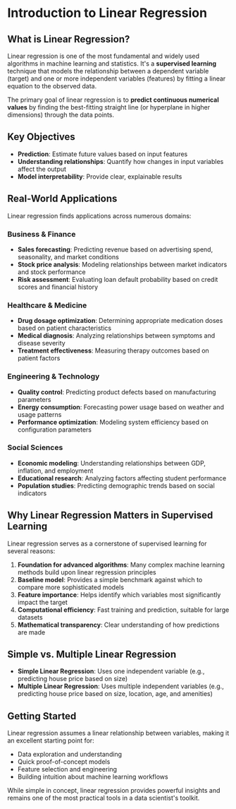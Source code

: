 # Introduction to Linear Regression

## What is Linear Regression?

Linear regression is one of the most fundamental and widely used algorithms in machine learning and statistics. It's a **supervised learning** technique that models the relationship between a dependent variable (target) and one or more independent variables (features) by fitting a linear equation to the observed data.

The primary goal of linear regression is to **predict continuous numerical values** by finding the best-fitting straight line (or hyperplane in higher dimensions) through the data points.

## Key Objectives

- **Prediction**: Estimate future values based on input features
- **Understanding relationships**: Quantify how changes in input variables affect the output
- **Model interpretability**: Provide clear, explainable results

## Real-World Applications

Linear regression finds applications across numerous domains:

### Business & Finance
- **Sales forecasting**: Predicting revenue based on advertising spend, seasonality, and market conditions
- **Stock price analysis**: Modeling relationships between market indicators and stock performance
- **Risk assessment**: Evaluating loan default probability based on credit scores and financial history

### Healthcare & Medicine
- **Drug dosage optimization**: Determining appropriate medication doses based on patient characteristics
- **Medical diagnosis**: Analyzing relationships between symptoms and disease severity
- **Treatment effectiveness**: Measuring therapy outcomes based on patient factors

### Engineering & Technology
- **Quality control**: Predicting product defects based on manufacturing parameters
- **Energy consumption**: Forecasting power usage based on weather and usage patterns
- **Performance optimization**: Modeling system efficiency based on configuration parameters

### Social Sciences
- **Economic modeling**: Understanding relationships between GDP, inflation, and employment
- **Educational research**: Analyzing factors affecting student performance
- **Population studies**: Predicting demographic trends based on social indicators

## Why Linear Regression Matters in Supervised Learning

Linear regression serves as a cornerstone of supervised learning for several reasons:

1. **Foundation for advanced algorithms**: Many complex machine learning methods build upon linear regression principles
2. **Baseline model**: Provides a simple benchmark against which to compare more sophisticated models
3. **Feature importance**: Helps identify which variables most significantly impact the target
4. **Computational efficiency**: Fast training and prediction, suitable for large datasets
5. **Mathematical transparency**: Clear understanding of how predictions are made

## Simple vs. Multiple Linear Regression

- **Simple Linear Regression**: Uses one independent variable (e.g., predicting house price based on size)
- **Multiple Linear Regression**: Uses multiple independent variables (e.g., predicting house price based on size, location, age, and amenities)

## Getting Started

Linear regression assumes a linear relationship between variables, making it an excellent starting point for:
- Data exploration and understanding
- Quick proof-of-concept models
- Feature selection and engineering
- Building intuition about machine learning workflows

While simple in concept, linear regression provides powerful insights and remains one of the most practical tools in a data scientist's toolkit.
